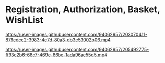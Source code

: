 <h1>Registration, Authorization, Basket, WishList</h1>


https://user-images.githubusercontent.com/94062957/203070411-876cdcc2-3983-4c7d-80a3-db3e53002b06.mp4



https://user-images.githubusercontent.com/94062957/205492775-ff93c2b6-68c7-469c-86be-1ada96ae55d5.mp4

